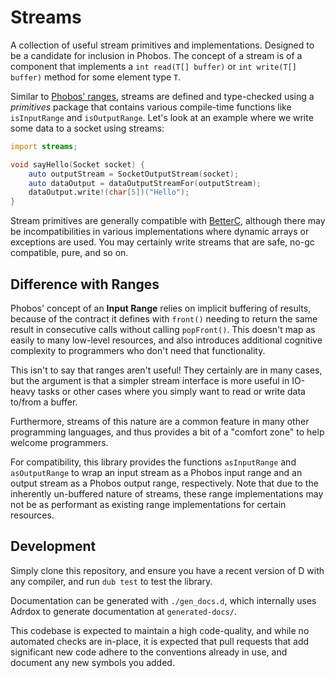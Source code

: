 # Streams

A collection of useful stream primitives and implementations. Designed to be a
candidate for inclusion in Phobos. The concept of a stream is of a component
that implements a `int read(T[] buffer)` or `int write(T[] buffer)` method for
some element type `T`.

Similar to [Phobos' ranges](https://dlang.org/phobos/std_range.html), streams
are defined and type-checked using a _primitives_ package that contains various
compile-time functions like `isInputRange` and `isOutputRange`. Let's look at an example where we write some data to a socket using streams:

```d
import streams;

void sayHello(Socket socket) {
    auto outputStream = SocketOutputStream(socket);
    auto dataOutput = dataOutputStreamFor(outputStream);
    dataOutput.write!(char[5])("Hello");
}
```

Stream primitives are generally compatible with [BetterC](https://dlang.org/spec/betterc.html),
although there may be incompatibilities in various implementations where
dynamic arrays or exceptions are used. You may certainly write streams that are
safe, no-gc compatible, pure, and so on.

## Difference with Ranges

Phobos' concept of an **Input Range** relies on implicit buffering of results,
because of the contract it defines with `front()` needing to return the same
result in consecutive calls without calling `popFront()`. This doesn't map as
easily to many low-level resources, and also introduces additional cognitive
complexity to programmers who don't need that functionality.

This isn't to say that ranges aren't useful! They certainly are in many cases,
but the argument is that a simpler stream interface is more useful in IO-heavy
tasks or other cases where you simply want to read or write data to/from a
buffer.

Furthermore, streams of this nature are a common feature in many other
programming languages, and thus provides a bit of a "comfort zone" to help
welcome programmers.

For compatibility, this library provides the functions `asInputRange` and
`asOutputRange` to wrap an input stream as a Phobos input range and an output
stream as a Phobos output range, respectively. Note that due to the inherently
un-buffered nature of streams, these range implementations may not be as
performant as existing range implementations for certain resources.

## Development

Simply clone this repository, and ensure you have a recent version of D with
any compiler, and run `dub test` to test the library.

Documentation can be generated with `./gen_docs.d`, which internally uses
Adrdox to generate documentation at `generated-docs/`.

This codebase is expected to maintain a high code-quality, and while no
automated checks are in-place, it is expected that pull requests that add
significant new code adhere to the conventions already in use, and document
any new symbols you added.
